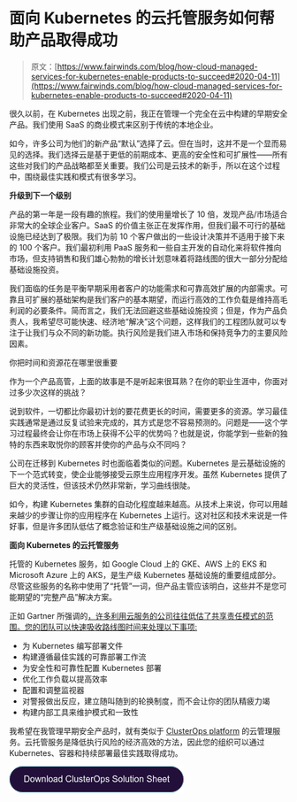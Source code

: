 # 面向 Kubernetes 的云托管服务如何帮助产品取得成功

> 原文：[https://www.fairwinds.com/blog/how-cloud-managed-services-for-kubernetes-enable-products-to-succeed#2020-04-11](https://www.fairwinds.com/blog/how-cloud-managed-services-for-kubernetes-enable-products-to-succeed#2020-04-11)

 很久以前，在 Kubernetes 出现之前，我正在管理一个完全在云中构建的早期安全产品。我们使用 SaaS 的商业模式来区别于传统的本地企业。

如今，许多公司为他们的新产品“默认”选择了云。但在当时，这并不是一个显而易见的选择。我们选择云是基于更低的前期成本、更高的安全性和可扩展性——所有这些对我们的产品战略都至关重要。我们公司是云技术的新手，所以在这个过程中，围绕最佳实践和模式有很多学习。

**升级到下一个级别**

产品的第一年是一段有趣的旅程。我们的使用量增长了 10 倍，发现产品/市场适合非常大的全球企业客户。SaaS 的价值主张正在发挥作用，但我们最不可行的基础设施已经达到了极限。我们为前 10 个客户做出的一些设计决策并不适用于接下来的 100 个客户。我们最初利用 PaaS 服务和一些自主开发的自动化来将软件推向市场，但支持销售和我们雄心勃勃的增长计划意味着将路线图的很大一部分分配给基础设施投资。

我们面临的任务是平衡早期采用者客户的功能需求和可靠高效扩展的内部需求。可靠且可扩展的基础架构是我们客户的基本期望，而运行高效的工作负载是维持高毛利润的必要条件。简而言之，我们无法回避这些基础设施投资；但是，作为产品负责人，我希望尽可能快速、经济地“解决”这个问题，这样我们的工程团队就可以专注于让我们与众不同的新功能。执行风险是我们进入市场和保持竞争力的主要风险因素。

你把时间和资源花在哪里很重要

作为一个产品高管，上面的故事是不是听起来很耳熟？在你的职业生涯中，你面对过多少次这样的挑战？

说到软件，一切都比你最初计划的要花费更长的时间，需要更多的资源。学习最佳实践通常是通过反复试验来完成的，其方式是您不容易预测的。问题是——这个学习过程最终会让你在市场上获得不公平的优势吗？也就是说，你能学到一些新的独特的东西来取悦你的顾客并使你的产品与众不同吗？

公司在迁移到 Kubernetes 时也面临着类似的问题。Kubernetes 是云基础设施的下一个范式转变，使企业能够接受云原生应用程序开发。虽然 Kubernetes 提供了巨大的灵活性，但该技术仍然非常新，学习曲线很陡。

如今，构建 Kubernetes 集群的自动化程度越来越高。从技术上来说，你可以用越来越少的步骤让你的应用程序在 Kubernetes 上运行。这对社区和技术来说是一件好事，但是许多团队低估了概念验证和生产级基础设施之间的区别。

**面向 Kubernetes 的云托管服务**

托管的 Kubernetes 服务，如 Google Cloud 上的 GKE、AWS 上的 EKS 和 Microsoft Azure 上的 AKS，是生产级 Kubernetes 基础设施的重要组成部分。尽管这些服务的名称中使用了“托管”一词，但产品主管应该明白，这些并不是您可能期望的“完整产品”解决方案。

正如 Gartner 所强调的[，许多利用云服务的公司往往低估了共享责任模式的范围。您的团队可以快速吸收路线图时间来处理以下事项:](https://blogs.gartner.com/rene-buest/2018/12/14/public-cloud-infrastructure-operations-and-management-is-a-shared-responsibility-model/)

*   为 Kubernetes 编写部署文件
*   构建遵循最佳实践的可靠部署工作流
*   为安全性和可靠性配置 Kubernetes 部署
*   优化工作负载以提高效率
*   配置和调整监视器
*   对警报做出反应，建立随叫随到的轮换制度，而不会让你的团队精疲力竭
*   构建内部工具来维护模式和一致性

我希望在我管理早期安全产品时，就有类似于 [ClusterOps platform](/clusterops) 的云管理服务。云托管服务是降低执行风险的经济高效的方法，因此您的组织可以通过 Kubernetes、容器和持续部署最佳实践取得成功。

[![Download ClusterOps Solution Sheet](img/0c5daaef6ff62340e07056342980fecc.png)](https://cta-redirect.hubspot.com/cta/redirect/2184645/fd71f663-5921-4ad5-9053-05555fde37fb)